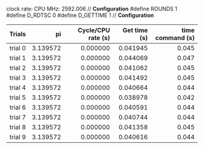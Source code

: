 clock rate:
CPU MHz:             2592.006
// **Configuration**
#define ROUNDS 1
#define D_RDTSC 0
#define D_GETTIME 1
// **Configuration**

| Trials | pi | Cycle/CPU rate (s) | Get time (s) | time command (s) |
|-:|-:|-:|-:|-:|
| trial 0 |  3.139572 | 0.000000 | 0.041945 | 0.045 |
| trial 1 |  3.139572 | 0.000000 | 0.044069 | 0.047 |
| trial 2 |  3.139572 | 0.000000 | 0.041062 | 0.045 |
| trial 3 |  3.139572 | 0.000000 | 0.041492 | 0.045 |
| trial 4 |  3.139572 | 0.000000 | 0.040664 | 0.044 |
| trial 5 |  3.139572 | 0.000000 | 0.038978 | 0.042 |
| trial 6 |  3.139572 | 0.000000 | 0.040591 | 0.044 |
| trial 7 |  3.139572 | 0.000000 | 0.040744 | 0.044 |
| trial 8 |  3.139572 | 0.000000 | 0.041358 | 0.045 |
| trial 9 |  3.139572 | 0.000000 | 0.040616 | 0.044 |
